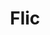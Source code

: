 ---
blog: https://flic.io/blog
facebook: https://facebook.com/Flic.SmartButton
git: https://github.com/50ButtonsEach/flic2-documentation
instagram: https://instagram.com/flicsmartbutton
logohandle: flicio
sort: flic
title: Flic
twitter: https://x.com/flicsmartbutton
website: https://flic.io/
---